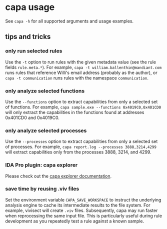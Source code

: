 # capa usage

See `capa -h` for all supported arguments and usage examples.

## tips and tricks

### only run selected rules
Use the `-t` option to run rules with the given metadata value (see the rule fields `rule.meta.*`).
For example, `capa -t william.ballenthin@mandiant.com` runs rules that reference Willi's email address (probably as the author), or
`capa -t communication` runs rules with the namespace `communication`.

### only analyze selected functions
Use the `--functions` option to extract capabilities from only a selected set of functions.
For example, `capa sample.exe --functions 0x4019C0,0x401CD0` will only extract the capabilities in the functions found at
addresses 0x401CD0 and 0x4019C0.

### only analyze selected processes
Use the `--processes` option to extract capabilities from only a selected set of processes.
For example, `capa report.log --processes 3888,3214,4299` will extract capabilities only from the processes 3888, 3214, and 4299.

### IDA Pro plugin: capa explorer
Please check out the [capa explorer documentation](/capa/ida/plugin/README.md).

### save time by reusing .viv files
Set the environment variable `CAPA_SAVE_WORKSPACE` to instruct the underlying analysis engine to 
cache its intermediate results to the file system. For example, vivisect will create `.viv` files.
Subsequently, capa may run faster when reprocessing the same input file.
This is particularly useful during rule development as you repeatedly test a rule against a known sample.

